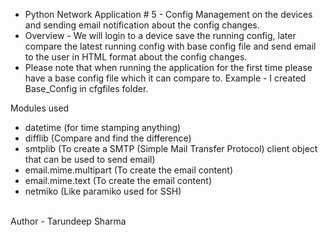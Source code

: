 * Python Network Application # 5 - Config Management on the devices and sending email notification about the config changes. 
* Overview - We will login to a device save the running config, later compare the latest running config with base config file and send email to the user in HTML format about the config changes. 
* Please note that when running the application for the first time please have a base config file which it can compare to. Example - I created Base_Config in cfgfiles folder.


Modules used 
* datetime (for time stamping anything) 
* difflib (Compare and find the difference)  
* smtplib (To create a SMTP (Simple Mail Transfer Protocol) client object that can be used to send email)  
* email.mime.multipart (To create the email content)  
* email.mime.text (To create the email content)  
* netmiko (Like paramiko used for SSH)  

<br>
Author - Tarundeep Sharma
